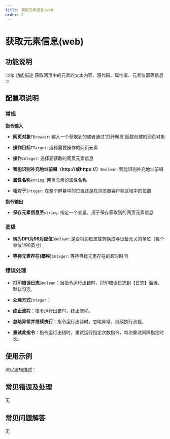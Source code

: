```yaml
---
title: 获取元素信息(web)
order: 2
---
```


# 获取元素信息(web)

## 功能说明

:::tip 功能描述
获取网页中的元素的文本内容、源代码、属性值、元素位置等信息
:::

## 配置项说明

### 常规

**指令输入**

- **网页对象**`TBrowser`: 输入一个获取到的或者通过'打开网页'函数创建的网页对象

- **操作目标**`TTarget`: 选择需要操作的网页元素

- **操作**`Integer`: 选择要获取的网页元素信息

- **智能识别补充地址前缀（http://或https://）**`Boolean`: 智能识别补充地址前缀

- **属性名称**`string`: 网页元素的属性名称

- **相对于**`Integer`: 在整个屏幕中的位置还是在浏览器客户端区域中的位置


**指令输出**

- **保存元素信息至**`string`: 指定一个变量，用于保存获取到的网页元素信息

### 高级

- **转为DPI为96对应值**`Boolean`: 是否将边框属性转换成与设备无关的单位（每个单位1/96英寸）

- **等待元素存在(毫秒)**`Integer`: 等待目标元素存在的超时时间

### 错误处理

- **打印错误日志**`Boolean`：当指令运行出错时，打印错误日志到【日志】面板。默认勾选。

- **处理方式**`Integer`：

 - **终止流程**：指令运行出错时，终止流程。

 - **忽略异常并继续执行**：指令运行出错时，忽略异常，继续执行流程。

 - **重试此指令**：指令运行出错时，重试运行指定次数指令，每次重试间隔指定时长。

## 使用示例

流程逻辑描述：

## 常见错误及处理

无

## 常见问题解答

无

